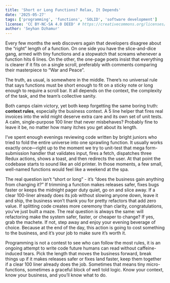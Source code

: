 ```yaml
---
title: 'Short or Long Functions? Relax, It Depends'
date: '2025-05-27'
tags: ['programming', 'functions', 'SOLID', 'software development']
license: 'CC BY-NC-SA 4.0 DEED' # https://creativecommons.org/licenses/by-nc-sa/4.0/
author: 'Seyhan Dzhamur'
---
```


Every few months the web discovers again that developers disagree about the “right” length of a function. On one side you have the slice-and-dice gang, armed with tiny functions and a stopwatch that screams whenever a function hits 6 lines. On the other, the one-page poets insist that everything is clearer if it fits on a single scroll, preferably with comments comparing their masterpiece to “War and Peace”.

The truth, as usual, is somewhere in the middle. There’s no universal rule that says functions must be short enough to fit on a sticky note or long enough to require a scroll bar. It all depends on the context, the complexity of the task, and the team’s collective sanity.

Both camps claim victory, yet both keep forgetting the same boring truth: **context rules**, especially the business context. A 5 line helper that fires real invoices into the wild might deserve extra care and its own set of unit tests. A calm, single-purpose 100 liner that never misbehaves? Probably fine to leave it be, no matter how many itches you get about its length.

I’ve spent enough evenings reviewing code written by bright juniors who tried to fold the entire universe into one sprawling function. It usually works exactly once—right up to the moment we try to unit-test that mega form-submission handler that validates input, fires a fetch, dispatches three Redux actions, shows a toast, and then redirects the user. At that point the codebase starts to sound like an old printer. In those moments, a few small, well-named functions would feel like a weekend at the spa.

The real question isn’t “short or long” - it’s “does the business gain anything from changing it?” If trimming a function makes releases safer, fixes bugs faster or keeps the midnight pager duty quiet, go on and slice away. If a clear 100-liner already does its job without slowing anyone down, leave it and ship, the business won’t thank you for pretty refactors that add zero value. If splitting code creates more ceremony than clarity, congratulations, you’ve just built a maze. The real question is always the same: will refactoring make the system safer, faster, or cheaper to change? If yes, grab the machete. If not, step away and enjoy your evening beverage of choice. Because at the end of the day, this action is going to cost something to the business, and it’s your job to make sure it’s worth it.

Programming is not a contest to see who can follow the most rules, it is an ongoing attempt to write code future humans can read without caffeine-induced tears. Pick the length that moves the business forward, break things up if it makes releases safer or fixes land faster, keep them together if a clear 100 liner already does the job. Sometimes that means tiny micro-functions, sometimes a graceful block of well told logic. Know your context, know your business, and you’ll know what to do.
